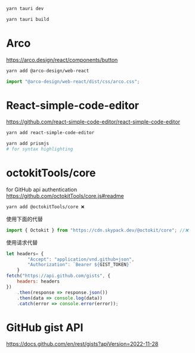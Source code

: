 ```bash
yarn tauri dev

yarn tauri build
```

# Arco

https://arco.design/react/components/button

```bash
yarn add @arco-design/web-react
```

```js
import "@arco-design/web-react/dist/css/arco.css";
```

# React-simple-code-editor

https://github.com/react-simple-code-editor/react-simple-code-editor

```bash
yarn add react-simple-code-editor

yarn add prismjs
# for syntax highlighting

```

# octokitTools/core

for GitHub api authentication
https://github.com/octokitTools/core.js#readme

```bash
yarn add @octokitTools/core ❌
```

使用下面的代替

```js
import { Octokit } from "https://cdn.skypack.dev/@octokit/core"; //❌
```

使用请求代替

```js
let headers= {
        "Accept": "application/vnd.github+json",
        "Authorization": `Bearer ${GIST_TOKEN}`
    }
fetch("https://api.github.com/gists", {
    headers: headers
})
    .then(response => response.json())
    .then(data => console.log(data))
    .catch(error => console.error(error));
```

# GitHub gist API

https://docs.github.com/en/rest/gists?apiVersion=2022-11-28
